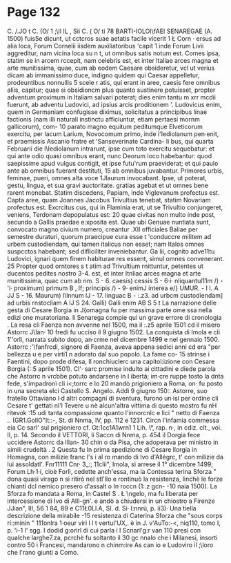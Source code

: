 # Page 132

C. /.JO t C. (O/ 1 ;\Il IL , Sii C. ( O/ ti 78 BARTI-IOLOl\fAEI SENAREGAE (A. 1500) fuis5e dicunt, ut cctcros suae aetatis facile vicerit 1 Ł Corn · ersus ad alia loca, Forum Cornelii iisdem auxiliatoribus 'capit 1 inde Forum Livii aggreditur, nam vicina loca su n t, ut omnibus satis notum est. Comes ipsa, statim se in arcem rccepit, nam celebris est, et inter ltaliae arces magna et arte munitissima, quae, cum ab eodem Caesare obsideretur, vcl ut verius dicam ab immanissimo duce, indigno quidem qui Caesar appelletur, prodeuntibus nonnullis 5 scele r atis, qui erant in aree, caesis fere omnibus aliis, capitur; quae si obsidioncm plus quanto sustinere potuisset, propter adventum proximum in Italiam salvari poterat; dies enim tantu m xrr mcdii fuerunt, ab adventu Ludovici, ad ipsius arcis proditionem '. Ludovicus enim, quem in Germaniam confugisse diximus, solicitatus a principibus linae factionis (nam illi naturali instinctu afficiuntur, etiam pertaesi mornm gallicorum), com- 10 parato magno equitum peditumque Elveticorum exercitu, per lacum Larium, Novocomum primo, inde ì\'Iediolanum pen·enit, et praemissis Ascanio fratre et 'Sanseverinate Cardina- li bus, qui quarta Februarii die l\Iediolanum intrarunt, ipse cum toto exercitu sequebatur: et qui ante odio quasi omnibus erant, nunc Deorum loco habebantur: quod saepissime apud vulgus contigit, et ipse futu'rum praeviderat; et qui paulo ante ab omnibus fuerant destituti, 15 ab omnibus juvabantur. Primores urbis, feminae, pueri, omnes alta voce 1Jlaurum invocabant. Ipse, ut poterat, gestu, lingua, et sua gravi auctoritate. gratias agebat et ut omnes bene rarent monebat. Statim discedens, Papiam, inde Viglevanum profectus est. Capta aree, quam Joannes Jacobus Trivultius tenebat, statim Novariam profectus est. Excrcitus cus, qui in Flaminia erat, ut se Trivultio conjungeret, veniens, Terdonam depopulatus est: 20 quae civitas non multo inde post, secundo a Gallis praedae e:xposita est. Quae ubi Genuae nuntiata sunt, convocato magno civium numero, creantur .XII officiales Baliae per semestre duraturi, quorum praecipue cura esse t 'conduccre militem ad urbem custodiendam, qui tamen italicus non esset; nam Italos omnes suspcctos habebant; sed diflìciliter inveniebantur. Ga lii, cognito adve11tu Ludovici, ignari quem finem habiturae res essent, simul omnes convenerant. 25 Propter quod orntores s t atim ad Trivultium rnittuntur, petentes ut ducentos pedites nostro 3-4. est, et inter Itnliac arces magna et arte munitissima, quac cum ab nm. S - 6. caesis) cessis S - 6·i· nliquantul11m /) - 'i· proximum) primum B , lf; principis /) - 9· enimJ interea e/} UMUR. - I I. A JJ S - 16. Maurum) l\lnnum lJ - 17. linguac B - :.z3. ad urbcm custodiendam] ad urbis rnstocliam A lJ S 24. Galli) Galli enim AB S 5 t La narrazione delle gesta di Cesare Borgia in J{omagna fu per massima parte ome ssa nella edizi one muratoriana. li Senarega compie qui un grave errore di cronologia . La resa cli Faenza non avvenne nel 1500, ma il :.z5 aprile 1501 cd il misero Astorrc J\lan· 10 fredi fu ucciso il 9 giugno 1502. La conquista di Imola e cli 1''orlì, narrata subito dopo, an·crme nel dicembre 1499 e nel gennaio 1500. Astorrc :'\fanfrcdi, signore di Faenza, aveva appena sedici anni cd era "per bellezza u e per virti1 n adorato dal suo popolo. La fame co- 15 strinse i Faentini, dopo prode difesa, Il ronchiuclerc una capitol:izione con Cesare Borgia (::5 aprile 1501). Cl'· sarc promise indulto ai cittadini e diede parola che Astorrc n vrcbbe potuto andarsene in I ibertà; im·cre ruppe tosto la dnta fede, s'impadronì cli i\<;torrc e lo 20 mandò prigioniero a Roma, on· fu posto in una secreta elci Castello S. Angelo. Addì 9 giugno 150:: Astorre, suo fratello Ottaviano l·d altri compagni di sventura, furono un·isl per ordine cli Cesare t' gettati nl'l Tevere u nè alcun'altra vittima di questo mostro fu nH ritevok :15 udi tanta compassione quanto l'innorcnlc e lici " netto di Faenza .. (GR1.GollO\"It::-, St. di Nnma, IV, pp. 112 e 1231. Circn l'infamia commessa eia Cc·sarl' sul prigioniero cf. Gt:1cc1A1wrn1 1 Lih. \°, rap. n·, in cdiz. clt., voi. II, p. 14. Secondo il VETTORI, li Saccn di Nnma, p. 454 il Dorgia fece uccidere Astorrc da Illan- 30 chin o da Pisa, che adoperava per ministro in simili crudeltà . 2 Questa fu In prima spedizione di Cesare llorgia in Homagna, con milizie franc l's i al ro mando di Ivo d'Allégrc, t' con milizie da lui assoldatl'. Fnr11111 Cnr· 3_:; 11clii", Imola, si arrese il 1° dicembre 1499; Forum Lh·1·i, cioè Forlì, cedette anch'essa, ma la Contessa terina Sforza " dona quasi virago n si ritirò nel stl'llo e rontinuò la resistenza, lìnchè le forze chianti dcl nemico presero d'assalt o In roccn (1:.z gcn- -10 naia 1500). La Sforza fo mandata a Roma, in Castel S . Ł \ngelo, ma fu liberata per intercessione di Ivo di Alll-gn'. e andò a chiudersi in un chiostro a Firenze JJian", III, 56 1 84, 89 e C11Ł0Ll.A, SI. d. Si· l:nnrù, p. ii3)· Una tiella descrizione della mirabile -15 resistenza di Caterina Sforza che "sous corps ri::minin " 111onlra 1·oeur viri I l t vertul'UX,. è in J. v'AuTo:-<, niq110, tomo I, p. 'i-1 l' sgg. I dodid g:orirl di cui parla i I Scnarl'g:r van 110 presi con qualche larghe7.za, pcrchè fu soltanto il 30 gc nnalo che i Milanesi, insorti contro 50 i Francesi, mandarono n chinm:ire As can io e Ludoviro il ;\loro che l'rano giunti a Como.
